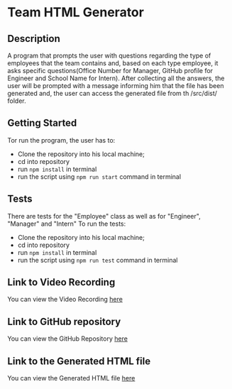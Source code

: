 # Team HTML Generator

## Description

A program that prompts the user with questions regarding the type of employees that the team contains and, based on each type employee, it asks specific questions(Office Number for Manager, GitHub profile for Engineer and School Name for Intern). After collecting all the answers, the user will be prompted with a message informing him that the file has been generated and, the user can access the generated file from th /src/dist/ folder.

## Getting Started

Tor run the program, the user has to:

- Clone the repository into his local machine;
- cd into repository
- run `npm install` in terminal
- run the script using `npm run start` command in terminal

## Tests

There are tests for the "Employee" class as well as for "Engineer", "Manager" and "Intern"
To run the tests:

- Clone the repository into his local machine;
- cd into repository
- run `npm install` in terminal
- run the script using `npm run test` command in terminal

## Link to Video Recording

You can view the Video Recording [here](https://drive.google.com/file/d/1Ty6KxWBJx_D85lR_dTvT62OvIWESy9Hj/view)

## Link to GitHub repository

You can view the GitHub Repository [here](https://github.com/ttudorandrei/team-html-generator)

## Link to the Generated HTML file

You can view the Generated HTML file [here](https://github.com/ttudorandrei/team-html-generator/blob/master/src/dist/team-profile.html)
